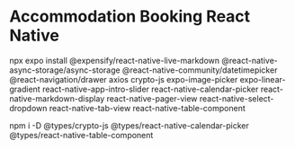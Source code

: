 # Accommodation Booking React Native

npx expo install @expensify/react-native-live-markdown @react-native-async-storage/async-storage @react-native-community/datetimepicker @react-navigation/drawer axios crypto-js expo-image-picker expo-linear-gradient react-native-app-intro-slider react-native-calendar-picker react-native-markdown-display react-native-pager-view react-native-select-dropdown react-native-tab-view react-native-table-component

npm i -D @types/crypto-js @types/react-native-calendar-picker @types/react-native-table-component
